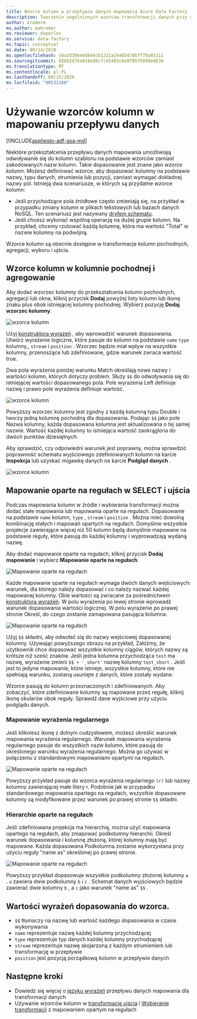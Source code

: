 ```yaml
---
title: Wzorce kolumn w przepływie danych mapowania Azure Data Factory
description: Tworzenie uogólnionych wzorców transformacji danych przy użyciu wzorców kolumn w Azure Data Factory mapowania przepływów danych
author: kromerm
ms.author: makromer
ms.reviewer: daperlov
ms.service: data-factory
ms.topic: conceptual
ms.date: 09/14/2020
ms.openlocfilehash: c6a2d38644d844cb1231a24465478b7f70a85111
ms.sourcegitcommit: 03662d76a816e98cfc85462cbe9705f6890ed638
ms.translationtype: MT
ms.contentlocale: pl-PL
ms.lasthandoff: 09/15/2020
ms.locfileid: "90531160"
---
```

# <a name="using-column-patterns-in-mapping-data-flow"></a>Używanie wzorców kolumn w mapowaniu przepływu danych

[!INCLUDE[appliesto-adf-asa-md](includes/appliesto-adf-asa-md.md)]

Niektóre przekształcenia przepływu danych mapowania umożliwiają odwoływanie się do kolumn szablonu na podstawie wzorców zamiast zakodowanych nazw kolumn. Takie dopasowanie jest znane jako *wzorce kolumn*. Możesz definiować wzorce, aby dopasować kolumny na podstawie nazwy, typu danych, strumienia lub pozycji, zamiast wymagać dokładnej nazwy pól. Istnieją dwa scenariusze, w których są przydatne wzorce kolumn:

* Jeśli przychodzące pola źródłowe często zmieniają się, na przykład w przypadku zmiany kolumn w plikach tekstowych lub bazach danych NoSQL. Ten scenariusz jest nazywany [dryfem schematu](concepts-data-flow-schema-drift.md).
* Jeśli chcesz wykonać wspólną operację na dużej grupie kolumn. Na przykład, chcemy rzutować każdą kolumnę, która ma wartość "Total" w nazwie kolumny na podwójną.

Wzorce kolumn są obecnie dostępne w transformacje kolumn pochodnych, agregacji, wyboru i ujścia.

## <a name="column-patterns-in-derived-column-and-aggregate"></a>Wzorce kolumn w kolumnie pochodnej i agregowanie

Aby dodać wzorzec kolumny do przekształcenia kolumn pochodnych, agregacji lub okna, kliknij przycisk **Dodaj** powyżej listy kolumn lub ikonę znaku plus obok istniejącej kolumny pochodnej. Wybierz pozycję **Dodaj wzorzec kolumny**.

![wzorce kolumn](media/data-flow/add-column-pattern.png "Wzorce kolumn")

Użyj [konstruktora wyrażeń](concepts-data-flow-expression-builder.md) , aby wprowadzić warunek dopasowania. Utwórz wyrażenie logiczne, które pasuje do kolumn na podstawie `name` `type` kolumny,, `stream` i `position` . Wzorzec będzie miał wpływ na wszystkie kolumny, przenoszące lub zdefiniowane, gdzie warunek zwraca wartość true.

Dwa pola wyrażenia poniżej warunku Match określają nowe nazwy i wartości kolumn, których dotyczy problem. Służy `$$` do odwoływania się do istniejącej wartości dopasowanego pola. Pole wyrażenia Left definiuje nazwę i prawo pole wyrażenia definiuje wartość.

![wzorce kolumn](media/data-flow/edit-column-pattern.png "Wzorce kolumn")

Powyższy wzorzec kolumny jest zgodny z każdą kolumną typu Double i tworzy jedną kolumnę pochodną dla dopasowania. Podając `$$` jako pole Nazwa kolumny, każda dopasowana kolumna jest aktualizowana o tej samej nazwie. Wartość każdej kolumny to istniejąca wartość zaokrąglona do dwóch punktów dziesiętnych.

Aby sprawdzić, czy odpowiedni warunek jest poprawny, można sprawdzić poprawność schematu wyjściowego zdefiniowanych kolumn na karcie **Inspekcja** lub uzyskać migawkę danych na karcie **Podgląd danych** . 

![wzorce kolumn](media/data-flow/columnpattern3.png "Wzorce kolumn")

## <a name="rule-based-mapping-in-select-and-sink"></a>Mapowanie oparte na regułach w SELECT i ujścia

Podczas mapowania kolumn w źródle i wybierania transformacji można dodać stałe mapowania lub mapowania oparte na regułach. Dopasowanie na podstawie `name` kolumn, `type` , `stream` i `position` . Można mieć dowolną kombinację stałych i mapowań opartych na regułach. Domyślnie wszystkie projekcje zawierające więcej niż 50 kolumn będą domyślnie mapowane na podstawie reguły, które pasują do każdej kolumny i wyprowadzają wydaną nazwę. 

Aby dodać mapowanie oparte na regułach, kliknij przycisk **Dodaj mapowanie** i wybierz **Mapowanie oparte na regułach**.

![Mapowanie oparte na regułach](media/data-flow/rule2.png "Mapowanie oparte na regułach")

Każde mapowanie oparte na regułach wymaga dwóch danych wejściowych: warunek, dla którego należy dopasować i co należy nazwać każdej mapowanej kolumny. Obie wartości są zwracane za pośrednictwem [konstruktora wyrażeń](concepts-data-flow-expression-builder.md). W polu wyrażenia po lewej stronie wprowadź warunek dopasowania wartości logicznej. W polu wyrażenie po prawej stronie Określ, do czego zostanie zamapowana pasująca kolumna.

![Mapowanie oparte na regułach](media/data-flow/rule-based-mapping.png "Mapowanie oparte na regułach")

Użyj `$$` składni, aby odwołać się do nazwy wejściowej dopasowanej kolumny. Używając powyższego obrazu na przykład, Załóżmy, że użytkownik chce dopasować wszystkie kolumny ciągów, których nazwy są krótsze niż sześć znaków. Jeśli jedna kolumna przychodząca `test` ma nazwę, wyrażenie zmieni `$$ + '_short'` nazwę kolumny `test_short` . Jeśli jest to jedyne mapowanie, które istnieje, wszystkie kolumny, które nie spełniają warunku, zostaną usunięte z danych, które zostały wydane.

Wzorce pasują do kolumn przeznaczonych i zdefiniowanych. Aby zobaczyć, które zdefiniowane kolumny są mapowane przez regułę, kliknij ikonę okularów obok reguły. Sprawdź dane wyjściowe przy użyciu podglądu danych.

### <a name="regex-mapping"></a>Mapowanie wyrażenia regularnego

Jeśli klikniesz ikonę z dolnym cudzysłowem, możesz określić warunek mapowania wyrażenia regularnego. Warunek mapowania wyrażenia regularnego pasuje do wszystkich nazw kolumn, które pasują do określonego warunku wyrażenia regularnego. Można go używać w połączeniu z standardowymi mapowaniami opartymi na regułach.

![Mapowanie oparte na regułach](media/data-flow/regex-matching.png "Mapowanie oparte na regułach")

Powyższy przykład pasuje do wzorca wyrażenia regularnego `(r)` lub nazwy kolumny zawierającej małe litery r. Podobnie jak w przypadku standardowego mapowania opartego na regułach, wszystkie dopasowane kolumny są modyfikowane przez warunek po prawej stronie `$$` składni.

### <a name="rule-based-hierarchies"></a>Hierarchie oparte na regułach

Jeśli zdefiniowana projekcja ma hierarchię, można użyć mapowania opartego na regułach, aby zmapować podkolumny hierarchii. Określ warunek dopasowania i kolumnę złożoną, której kolumny mają być mapowane. Każda dopasowana Podkolumna zostanie wykorzystana przy użyciu reguły "name as" określonej po prawej stronie.

![Mapowanie oparte na regułach](media/data-flow/rule-based-hierarchy.png "Mapowanie oparte na regułach")

Powyższy przykład dopasowuje wszystkie podkolumny złożonej kolumny `a` . `a` zawiera dwie podkolumny `b` i `c` . Schemat danych wyjściowych będzie zawierać dwie kolumny `b` , a `c` jako warunek "name as" `$$` .

## <a name="pattern-matching-expression-values"></a>Wartości wyrażeń dopasowania do wzorca.

* `$$` tłumaczy na nazwę lub wartość każdego dopasowania w czasie wykonywania
* `name` reprezentuje nazwę każdej kolumny przychodzącej
* `type` reprezentuje typ danych każdej kolumny przychodzącej
* `stream` reprezentuje nazwę skojarzoną z każdym strumieniem lub transformację w przepływie
* `position` jest pozycją porządkową kolumn w przepływie danych

## <a name="next-steps"></a>Następne kroki
* Dowiedz się więcej o [języku wyrażeń](data-flow-expression-functions.md) przepływu danych mapowania dla transformacji danych
* Używanie wzorców kolumn w [transformację ujścia](data-flow-sink.md) i [Wybieranie transformacji](data-flow-select.md) z mapowaniem opartym na regułach
